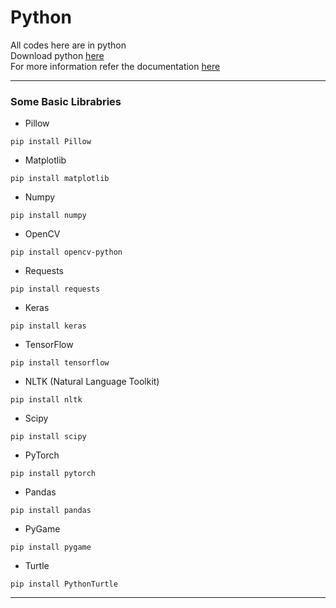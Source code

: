 # Python

All codes here are in python  
Download python [here](https://www.python.org/downloads/)  
For more information refer the documentation [here](https://docs.python.org/3/)  

-----

### Some Basic Librabries 
* Pillow
~~~
pip install Pillow
~~~
* Matplotlib  
~~~
pip install matplotlib
~~~
* Numpy  
~~~
pip install numpy
~~~
* OpenCV  
~~~
pip install opencv-python
~~~
* Requests  
~~~
pip install requests
~~~
* Keras  
~~~
pip install keras
~~~
* TensorFlow  
~~~
pip install tensorflow
~~~
* NLTK (Natural Language Toolkit)  
~~~
pip install nltk
~~~
* Scipy  
~~~
pip install scipy
~~~
* PyTorch  
~~~
pip install pytorch
~~~
* Pandas  
~~~
pip install pandas
~~~
* PyGame  
~~~
pip install pygame
~~~
* Turtle  
~~~
pip install PythonTurtle
~~~

-----

